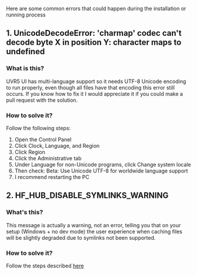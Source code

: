 Here are some common errors that could happen during the installation or running process

## 1. UnicodeDecodeError: 'charmap' codec can't decode byte X in position Y: character maps to undefined

### What is this?

UVR5 UI has multi-language support so it needs UTF-8 Unicode encoding to run properly, even though all files have that encoding this error still occurs. If you know how to fix it I would appreciate it if you could make a pull request with the solution.

### How to solve it?

Follow the following steps:

1. Open the Control Panel
2. Click Clock, Language, and Region
3. Click Region
4. Click the Administrative tab
5. Under Language for non-Unicode programs, click Change system locale
6. Then check: Beta: Use Unicode UTF-8 for worldwide language support
7. I recommend restarting the PC

## 2. HF_HUB_DISABLE_SYMLINKS_WARNING

### What's this?

This message is actually a warning, not an error, telling you that on your setup (Windows + no dev mode) the user experience when caching files will be slightly degraded due to symlinks not been supported.

### How to solve it?

Follow the steps described [here](https://learn.microsoft.com/en-us/windows/apps/get-started/enable-your-device-for-development)